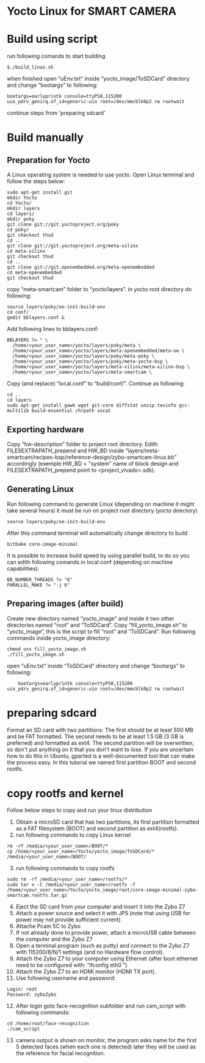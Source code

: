 

# Yocto Linux for SMART CAMERA

# Build using script

run following comands to start building

```
$./build_linux.sh
```
when finished open “uEnv.txt” inside “yocto_image/ToSDCard” directory and change “bootargs” to following:

```
bootargs=earlyprintk console=ttyPS0,115200 uio_pdrv_genirq.of_id=generic-uio root=/dev/mmcblk0p2 rw rootwait
```
continue steps from 'preparing sdcard'
# Build manually 

## Preparation for Yocto
A Linux operating system is needed to use yocto. 
Open Linux terminal and follow the steps below:

```
sudo apt-get install git
mkdir Yocto
cd Yocto/
mkdir layers
cd layers/
mkdir poky
git clone git://git.yoctoproject.org/poky
cd poky/
git checkout thud
cd ..
git clone git://git.yoctoproject.org/meta-xilinx
cd meta-xilinx
git checkout thud
cd ..
git clone git://git.openembedded.org/meta-openembedded
cd meta-openembedded
git checkout thud
```
copy “meta-smartcam” folder to “yocto/layers”.
in yocto root directory do following:

```
source layers/poky/oe-init-build-env
cd conf/
gedit bblayers.conf &
```

Add following lines to bblayers.conf:
```
BBLAYERS ?= " \
  /home/<your_user_name>/yocto/layers/poky/meta \
  /home/<your_user_name>/yocto/layers/meta-openembedded/meta-oe \
  /home/<your_user_name>/yocto/layers/poky/meta-poky \
  /home/<your_user_name>/yocto/layers/poky/meta-yocto-bsp \
  /home/<your_user_name>/yocto/layers/meta-xilinx/meta-xilinx-bsp \
  /home/<your_user_name>/yocto/layers/meta-smartcam \
```

Copy (and replace) “local.conf” to “build/conf/”.
Continue as following:
```
cd ..
cd layers
sudo apt-get install gawk wget git-core diffstat unzip texinfo gcc-multilib build-essential chrpath socat
```

##	Exporting hardware
Copy “hw-description” folder to project root directory.
Edith FILESEXTRAPATH_prepend and HW_BD inside “layers/meta-smartcam/recipes-bsp/reference-design/zybo-smartcam-linux.bb” 
accordingly (exemple HW_BD = "system" name of block design and FILESEXTRAPATH_prepend point to <project_vivado>.sdk).

## Generating Linux
Run following command to generate Linux (depending on machine it might take several hours) it must be run on project root 
directory (yocto directory)
```
source layers/poky/oe-init-build-env
```
After this command terminal will automatically change directory to build
```
bitbake core-image-minimal 
```
It is possible to increase build speed by using parallel build, to do so you can edith following comands in local.conf 
(depending on machine capabilities):

```
BB_NUMBER_THREADS ?= "6"
PARALLEL_MAKE ?= "-j 6"
```

## Preparing images (after build)
Create new directory named “yocto_image” and inside it two other directories named “root” and “ToSDCard”.
Copy “fill_yocto_image.sh” to “yocto_image”, this is the script to fill “root” and “ToSDCard”.
Run following commands inside yocto_image directory:
```
chmod u+x fill_yocto_image.sh
./fill_yocto_image.sh
```
open “uEnv.txt” inside “ToSDCard” directory and change “bootargs” to following:
```
	bootargs=earlyprintk console=ttyPS0,115200 uio_pdrv_genirq.of_id=generic-uio root=/dev/mmcblk0p2 rw rootwait
```
# preparing sdcard
Format an SD card with two partitions: The first should be at least 500 MB and be FAT formatted. The second needs 
to be at least 1.5 GB (3 GB is preferred) and formatted as ext4. The second partition will be overwritten, so don't
put anything on it that you don't want to lose. If you are uncertain how to do this in Ubuntu, gparted is a 
well-documented tool that can make the process easy.
In this tutorial we named first partition BOOT and second rootfs.

# copy rootfs and kernel
Follow below steps to copy and run your linux distribution
1.	Obtain a microSD card that has two partitions, its first partition formatted as a FAT filesystem (BOOT) and second partition as ext4(rootfs).
2.	run following commands to copy Linux kernel

```
rm -rf /media/<your_user_name>/BOOT/*
cp /home/<your_user_name>/Yocto/yocto_image/ToSDCard/*  /media/<your_user_name>/BOOT/
```

3.	run following commands to copy rootfs

```
sudo rm -rf /media/<your_user_name>/rootfs/*
sudo tar x -C /media/<your_user_name>/rootfs -f /home/<your_user_name>/Yocto/yocto_image/root/core-image-minimal-zybo-smartcam.rootfs.tar.gz
```

4.	Eject the SD card from your computer and insert it into the Zybo Z7
5.	Attach a power source and select it with JP5 (note that using USB for power may not provide sufficient current)
6.	Attache Pcam 5C to Zybo
7.	If not already done to provide power, attach a microUSB cable between the computer and the Zybo Z7
8.	Open a terminal program (such as putty) and connect to the Zybo Z7 with 115200/8/N/1 settings (and no Hardware flow control). 
9.	Attach the Zybo Z7 to your computer using Ethernet (after boot ethernet need to be configured with: “ifconfig eth0 <IP-address-if-needed>”)
10.	Attach the Zybo Z7 to an HDMI monitor (HDMI TX port).
11.	Use following username and password:

```
Login: root
Password: zyboZybo
```

12.	After login goto face-recognition subfolder and run cam_script with following commands:

```
cd /home/root/face-recognition
./cam_script
```

13.	camera output is shown on monitor, the program asks name for the first 5 detected faces (when each one is detected) later they will be used as the reference for facial recognition.

